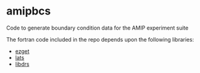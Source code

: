 # amipbcs
Code to generate boundary condition data for the AMIP experiment suite

The fortran code included in the repo depends upon the following libraries:
- [ezget](https://github.com/UV-CDAT/EzGet)
- [lats](https://github.com/UV-CDAT/lats)
- [libdrs](https://github.com/UV-CDAT/libdrs)
